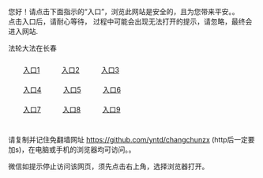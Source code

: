 您好！请点击下面指示的“入口”，浏览此网站是安全的，且为您带来平安。。 <br/>
点击入口后，请耐心等待， 过程中可能会出现无法打开的提示，请忽略，最终会进入网站. </br>

法轮大法在长春<br/>
<div style="padding:10px"><a style="margin:20px" target="_blank" href="https://d3rzd05y4x75sk.cloudfront.net/2Qpsp?ctrcrz" id="ccLink1" rel="nofollow">入口1</a> <a target="_blank" style="margin:20px" href="https://d2h2sdwj4bxsvn.cloudfront.net/2Qpsp?bcofcty" id="ccLink2" rel="nofollow">入口2</a> <a style="margin:20px" target="_blank" href="https://d17hoo7i8dlkkx.cloudfront.net/2Qpsp?etkxlzbw" id="ccLink3" rel="nofollow">入口3</a></div>

<div style="padding:10px" ><a style="margin:20px" target="_blank" href="https://d3rzd05y4x75sk.cloudfront.net/2Qpsp?ctrcrz" id="ccLink4" rel="nofollow">入口4</a> <a style="margin:20px" href="https://d2h2sdwj4bxsvn.cloudfront.net/2Qpsp?bcofcty" target="_blank" id="ccLink5" rel="nofollow">入口5</a> <a style="margin:20px" href="https://d17hoo7i8dlkkx.cloudfront.net/2Qpsp?etkxlzbw" target="_blank" id="ccLink6" rel="nofollow">入口6</a></div>

<div style="padding:10px"><a style="margin:20px" target="_blank" href="https://d3rzd05y4x75sk.cloudfront.net/2Qpsp?ctrcrz" id="ccLink7" rel="nofollow">入口7</a> <a style="margin:20px" href="https://d2h2sdwj4bxsvn.cloudfront.net/2Qpsp?bcofcty" target="_blank" id="ccLink8" rel="nofollow">入口8</a> <a style="margin:20px" target="_blank" href="https://d17hoo7i8dlkkx.cloudfront.net/2Qpsp?etkxlzbw" id="ccLink9" rel="nofollow">入口9</a></div>

<br/>



请复制并记住免翻墙网址 https://github.com/yntd/changchunzx (http后一定要加s)，在电脑或手机的浏览器均可访问。。<br/>

微信如提示停止访问该网页，须先点击右上角，选择浏览器打开。
